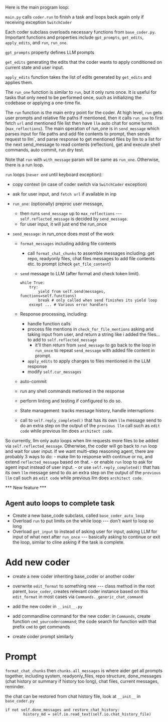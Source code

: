 Here is the main program loop:

`main.py` calls `coder.run` to finish a task and loops back again only if receiving exception `SwitchCoder`  

<!--
    while True:
        try:
            coder.ok_to_warm_cache = bool(args.cache_keepalive_pings)
            coder.run()
            analytics.event("exit", reason="Completed main CLI coder.run")
            return
        except SwitchCoder as switch:
            coder.ok_to_warm_cache = False

            kwargs = dict(io=io, from_coder=coder)
            kwargs.update(switch.kwargs)
            if "show_announcements" in kwargs:
                del kwargs["show_announcements"]

            coder = Coder.create(**kwargs)

            if switch.kwargs.get("show_announcements") is not False:
                coder.show_announcements()
-->

Each coder subclass overloads necessary functions from `base_coder.py`. Important functions and properties include `gpt_prompts`, `get_edits`, `apply_edits`, and `run`, `run_one`.

`gpt_prompts` property defines LLM prompts                         
                                                                    
`get_edits` generating the edits that the coder wants to apply conditioned on current state and user input.

`apply_edits` function takes the list of edits generated by `get_edits` and applies them.                                   

The `run_one` function is similar to `run`, but it only runs once. It is useful for tasks that only need to be performed once, such as initializing the codebase or applying a one-time fix.  

The `run` function is the main entry point for the coder. At high level, `run` gets user prompts and relative file paths if mentioned, then it calls `run_one` to first fetch `url` and mentioned file list then have `llm` auto chat for some turns (`max_reflections`). The main operation of run_one is in `send_message` which parses input for file paths and add file contents to prompt, then sends request to llm`, and parse response to get mentioned files by llm to a list for the next send_message to read contents (reflection), get and execute shell commands, auto commit, run dry test.


Note that `run` with `with_message` param will be same as `run_one`. Otherwise, there is a run loop. 



`run` loops (`never end` until keyboard exception):
- copy context (in case of coder switch via `SwitchCoder` exception)
- ask for user input, and `fetch url` if available in inp
- `run_one`: (optionally) preproc user message,
    - then runs `send_message` up to `max_reflections` --- `self.reflected_message` is decided by `send_message`.
    - for user input, it will just end the run_once

- `send_message`: in run_once does most of the work
    - `format_messages` including adding file contents
        - call `format_chat_chunks` to assemble messages including: get repo, readyonly files, chat files messages to add file contents etc. to prompt (check `get_file_content`)
    - `send` message to LLM (after format and check token limit). 

        ```
        while True:
            try:
                yield from self.send(messages, functions=self.functions)
                break # only called when send finishes its yield loop
            except ... # Various error handlers
        ```

        
    - Response processing, including: 
        - handle function calls
        - process file mentions in `check_for_file_mentions` asking and taking input from user, and return a string like i added the files... to add to `self.reflected_message`
            - it'll then return from `send_message` to go back to the loop in `run_once` to repeat `send_message` with added file content in prompt.
        - `apply_edits` to apply changes to files mentioned in the LLM response        
        - modify `self.cur_messages`
    - auto-commit
    - run any shell commands metioned in the response
    - perform linting and testing if configured to do so.
    - State management: tracks message history, handle interruptions 
    - call to `self.reply_completed()` that has its own `llm` message send to do an extra step on the output of the `previous llm` call such as `edit code` while previous llm does `architect code`.


So currently, llm only auto loops when llm requests more files to be added via `self.reflected_message`. Otherwise, the coder will go back to `run` loop and wait for user input.
If we want multi-step reasoning agent, there are probably 3 ways to do:
    - make llm to response with continue or no, and extend `reflected_message` based on that.
    - or enable `run` loop to ask for agent input instead of user input.
    - or use `self.reply_completed()` that has its own `llm` message send to do an extra step on the output of the `previous llm` call such as `edit code` while previous llm does `architect code`.


*** New feature ***
## Agent auto loops to complete task
- Create a new base_code subclass, called `base_coder_auto_loop`
- Overload `run` to put limits on the while loop --- don't want to loop so long
- Overload `get_input` to instead of asking user for input, asking LLM for input of what next after `run_once` --- basically asking to continue or exit the loop, similar to cline asking if the task is complete.



# Add new coder
- create a new coder inheriting base_coder or another coder
- overwrite `edit_format` to something new --- class method in the root parent, `base_coder`, creates relevant coder instance based on this `edit_format` in most cases via `Commands._generic_chat_command`

- add the new coder in `__init__.py`

- add commandline command for the new coder: in `Commands`, create function `cmd_yourcodercommand`; the code search for function with that prefix `cmd` to get commands

- create coder prompt similarly


# Prompt
`format_chat_chunks` then `chunks.all_messages` is where aider get all prompts together, including system, readyonly_files, repo structure, done_messages (chat history or summary if history too long), chat files, current messages, reminder.

the chat can be restored from chat history file, look at `__init__` in `base_coder.py`

```
if not self.done_messages and restore_chat_history:
        history_md = self.io.read_text(self.io.chat_history_file)
```
 
